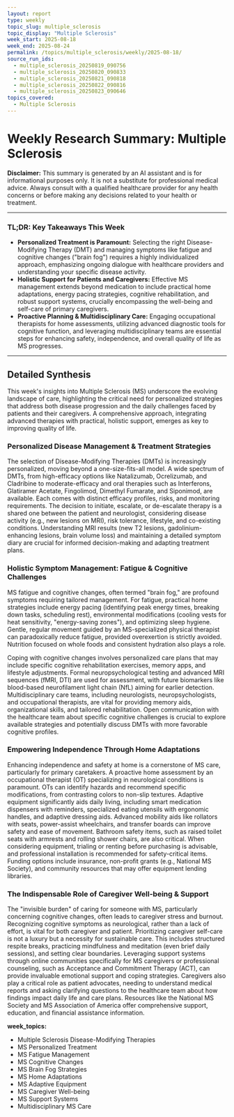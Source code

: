 ```yaml
---
layout: report
type: weekly
topic_slug: multiple_sclerosis
topic_display: "Multiple Sclerosis"
week_start: 2025-08-18
week_end: 2025-08-24
permalink: /topics/multiple_sclerosis/weekly/2025-08-18/
source_run_ids:
  - multiple_sclerosis_20250819_090756
  - multiple_sclerosis_20250820_090833
  - multiple_sclerosis_20250821_090818
  - multiple_sclerosis_20250822_090816
  - multiple_sclerosis_20250823_090646
topics_covered:
  - Multiple Sclerosis
---
```


# Weekly Research Summary: Multiple Sclerosis

**Disclaimer:** This summary is generated by an AI assistant and is for informational purposes only. It is not a substitute for professional medical advice. Always consult with a qualified healthcare provider for any health concerns or before making any decisions related to your health or treatment.

---

### **TL;DR: Key Takeaways This Week**

-   **Personalized Treatment is Paramount:** Selecting the right Disease-Modifying Therapy (DMT) and managing symptoms like fatigue and cognitive changes ("brain fog") requires a highly individualized approach, emphasizing ongoing dialogue with healthcare providers and understanding your specific disease activity.
-   **Holistic Support for Patients and Caregivers:** Effective MS management extends beyond medication to include practical home adaptations, energy pacing strategies, cognitive rehabilitation, and robust support systems, crucially encompassing the well-being and self-care of primary caregivers.
-   **Proactive Planning & Multidisciplinary Care:** Engaging occupational therapists for home assessments, utilizing advanced diagnostic tools for cognitive function, and leveraging multidisciplinary teams are essential steps for enhancing safety, independence, and overall quality of life as MS progresses.

---

## Detailed Synthesis

This week's insights into Multiple Sclerosis (MS) underscore the evolving landscape of care, highlighting the critical need for personalized strategies that address both disease progression and the daily challenges faced by patients and their caregivers. A comprehensive approach, integrating advanced therapies with practical, holistic support, emerges as key to improving quality of life.

### Personalized Disease Management & Treatment Strategies

The selection of Disease-Modifying Therapies (DMTs) is increasingly personalized, moving beyond a one-size-fits-all model. A wide spectrum of DMTs, from high-efficacy options like Natalizumab, Ocrelizumab, and Cladribine to moderate-efficacy and oral therapies such as Interferons, Glatiramer Acetate, Fingolimod, Dimethyl Fumarate, and Siponimod, are available. Each comes with distinct efficacy profiles, risks, and monitoring requirements. The decision to initiate, escalate, or de-escalate therapy is a shared one between the patient and neurologist, considering disease activity (e.g., new lesions on MRI), risk tolerance, lifestyle, and co-existing conditions. Understanding MRI results (new T2 lesions, gadolinium-enhancing lesions, brain volume loss) and maintaining a detailed symptom diary are crucial for informed decision-making and adapting treatment plans.

### Holistic Symptom Management: Fatigue & Cognitive Challenges

MS fatigue and cognitive changes, often termed "brain fog," are profound symptoms requiring tailored management. For fatigue, practical home strategies include energy pacing (identifying peak energy times, breaking down tasks, scheduling rest), environmental modifications (cooling vests for heat sensitivity, "energy-saving zones"), and optimizing sleep hygiene. Gentle, regular movement guided by an MS-specialized physical therapist can paradoxically reduce fatigue, provided overexertion is strictly avoided. Nutrition focused on whole foods and consistent hydration also plays a role.

Coping with cognitive changes involves personalized care plans that may include specific cognitive rehabilitation exercises, memory apps, and lifestyle adjustments. Formal neuropsychological testing and advanced MRI sequences (fMRI, DTI) are used for assessment, with future biomarkers like blood-based neurofilament light chain (NfL) aiming for earlier detection. Multidisciplinary care teams, including neurologists, neuropsychologists, and occupational therapists, are vital for providing memory aids, organizational skills, and tailored rehabilitation. Open communication with the healthcare team about specific cognitive challenges is crucial to explore available strategies and potentially discuss DMTs with more favorable cognitive profiles.

### Empowering Independence Through Home Adaptations

Enhancing independence and safety at home is a cornerstone of MS care, particularly for primary caretakers. A proactive home assessment by an occupational therapist (OT) specializing in neurological conditions is paramount. OTs can identify hazards and recommend specific modifications, from contrasting colors to non-slip textures. Adaptive equipment significantly aids daily living, including smart medication dispensers with reminders, specialized eating utensils with ergonomic handles, and adaptive dressing aids. Advanced mobility aids like rollators with seats, power-assist wheelchairs, and transfer boards can improve safety and ease of movement. Bathroom safety items, such as raised toilet seats with armrests and rolling shower chairs, are also critical. When considering equipment, trialing or renting before purchasing is advisable, and professional installation is recommended for safety-critical items. Funding options include insurance, non-profit grants (e.g., National MS Society), and community resources that may offer equipment lending libraries.

### The Indispensable Role of Caregiver Well-being & Support

The "invisible burden" of caring for someone with MS, particularly concerning cognitive changes, often leads to caregiver stress and burnout. Recognizing cognitive symptoms as neurological, rather than a lack of effort, is vital for both caregiver and patient. Prioritizing caregiver self-care is not a luxury but a necessity for sustainable care. This includes structured respite breaks, practicing mindfulness and meditation (even brief daily sessions), and setting clear boundaries. Leveraging support systems through online communities specifically for MS caregivers or professional counseling, such as Acceptance and Commitment Therapy (ACT), can provide invaluable emotional support and coping strategies. Caregivers also play a critical role as patient advocates, needing to understand medical reports and asking clarifying questions to the healthcare team about how findings impact daily life and care plans. Resources like the National MS Society and MS Association of America offer comprehensive support, education, and financial assistance information.

**week_topics:**
- Multiple Sclerosis Disease-Modifying Therapies
- MS Personalized Treatment
- MS Fatigue Management
- MS Cognitive Changes
- MS Brain Fog Strategies
- MS Home Adaptations
- MS Adaptive Equipment
- MS Caregiver Well-being
- MS Support Systems
- Multidisciplinary MS Care
